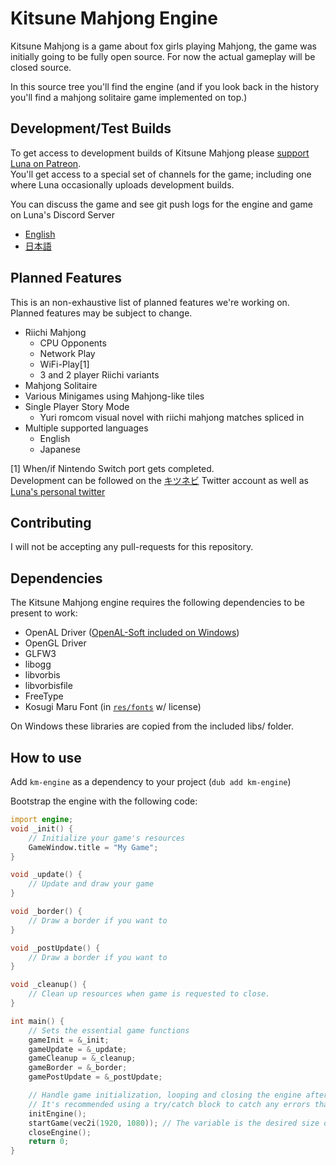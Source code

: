 # Kitsune Mahjong Engine
Kitsune Mahjong is a game about fox girls playing Mahjong, the game was initially going to be fully open source.
For now the actual gameplay will be closed source.

In this source tree you'll find the engine (and if you look back in the history you'll find a mahjong solitaire game implemented on top.)

## Development/Test Builds

To get access to development builds of Kitsune Mahjong please [support Luna on Patreon](https://www.patreon.com/clipsey).  
You'll get access to a special set of channels for the game; including one where Luna occasionally uploads development builds.

You can discuss the game and see git push logs for the engine and game on Luna's Discord Server
* [English](https://discord.gg/AMpbKAB)
* [日本語](https://discord.gg/Bd3makR)

## Planned Features
This is an non-exhaustive list of planned features we're working on.
Planned features may be subject to change.

 * Riichi Mahjong
   * CPU Opponents
   * Network Play
   * WiFi-Play[1]
   * 3 and 2 player Riichi variants
 * Mahjong Solitaire
 * Various Minigames using Mahjong-like tiles
 * Single Player Story Mode
   * Yuri romcom visual novel with riichi mahjong matches spliced in
 * Multiple supported languages
   * English
   * Japanese

[1] When/if Nintendo Switch port gets completed.  
Development can be followed on the [キツネビ](https://twitter.com/Kitsunebi_Games) Twitter account as well as [Luna's personal twitter](https://twitter.com/Clipsey5)

## Contributing
I will not be accepting any pull-requests for this repository.

## Dependencies
The Kitsune Mahjong engine requires the following dependencies to be present to work:
 * OpenAL Driver ([OpenAL-Soft included on Windows](https://github.com/kcat/openal-soft))
 * OpenGL Driver
 * GLFW3
 * libogg
 * libvorbis
 * libvorbisfile
 * FreeType
 * Kosugi Maru Font (in [`res/fonts`](/res/fonts) w/ license)

On Windows these libraries are copied from the included libs/ folder.

## How to use
Add `km-engine` as a dependency to your project (`dub add km-engine`)

Bootstrap the engine with the following code:
```d
import engine;
void _init() {
    // Initialize your game's resources
    GameWindow.title = "My Game";
}

void _update() {
    // Update and draw your game
}

void _border() {
    // Draw a border if you want to
}

void _postUpdate() {
    // Draw a border if you want to
}

void _cleanup() {
    // Clean up resources when game is requested to close.
}

int main() {
    // Sets the essential game functions
    gameInit = &_init;
    gameUpdate = &_update;
    gameCleanup = &_cleanup;
    gameBorder = &_border;
    gamePostUpdate = &_postUpdate;

    // Handle game initialization, looping and closing the engine after use.
    // It's recommended using a try/catch block to catch any errors that might pop up.
    initEngine();
    startGame(vec2i(1920, 1080)); // The variable is the desired size of the game's frame buffer.
    closeEngine();
    return 0;
}
```